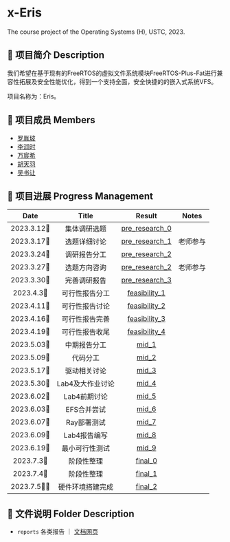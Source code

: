 # x-Eris
The course project of the Operating Systems (H), USTC, 2023.

## 📄 项目简介 Description
我们希望在基于现有的FreeRTOS的虚拟文件系统模块FreeRTOS-Plus-Fat进行兼容性拓展及安全性能优化，得到一个支持全面，安全快捷的的嵌入式系统VFS。

项目名称为：Eris。

## 👤 项目成员 Members
* [罗胤玻](https://github.com/origami-b) 
* [李润时](https://github.com/stflrs)
* [万宸希](https://github.com/vvcvv-as) 
* [胡天羽](https://github.com/tyrionhu) 
* [吴书让](https://github.com/odeinjul)

## 📅 项目进展 Progress Management
|    Date    |         Title         |                            Result                            |    Notes     |
| :--------: | :-------------------: | :----------------------------------------------------------: | :----------: |
| 2023.3.12🌃 | 集体调研选题 | [pre_research_0](/reports/pre_discussion/2023_03_17/meeting.md) |              |
| 2023.3.17🌃 | 选题详细讨论 | [pre_research_1](/reports/pre_discussion/2023_03_17/meeting.md) |  老师参与     |
| 2023.3.24🌃 | 调研报告分工 | [pre_research_2](/reports/pre_discussion/2023_03_24/meeting.md) |              |
| 2023.3.27🌆 | 选题方向咨询 | [pre_research_2](/reports/pre_discussion/2023_03_24/meeting.md) |  老师参与     |
| 2023.3.30🌃 | 完善调研报告 | [pre_research_3](/reports/pre_discussion/2023_03_30/meeting.md) |              |
| 2023.4.3🌃 | 可行性报告分工 | [feasibility_1](/reports/feasibility/2023_04_03/meeting.md) |              |
| 2023.4.11🌃 | 可行性报告讨论 | [feasibility_2](/reports/feasibility/2023_04_11/meeting.md) |              |
| 2023.4.16🌃 | 可行性报告完善 | [feasibility_3](/reports/feasibility/2023_04_16/meeting.md) |              |
| 2023.4.19🌃 | 可行性报告收尾 | [feasibility_4](/reports/feasibility/2023_04_19/meeting.md) |              |
| 2023.5.03🌃 | 中期报告分工 | [mid_1](/reports/mid_report/2023_05_03/meeting.md) |              |
| 2023.5.09🌃 | 代码分工 | [mid_2](/reports/mid_report/2023_05_09/meeting.md) |              |
| 2023.5.17🌃 | 驱动相关讨论 | [mid_3](/reports/mid_report/2023_05_17/meeting.md) |              |
| 2023.5.30🌃 | Lab4及大作业讨论 | [mid_4](/reports/mid_report/2023_05_30/meeting.md) |              |
| 2023.6.02🌃 | Lab4前期讨论 | [mid_5](/reports/mid_report/2023_06_02/meeting.md) |              |
| 2023.6.03🌃 | EFS合并尝试 | [mid_6](/reports/mid_report/2023_06_03/meeting.md) |              |
| 2023.6.07🌃 | Ray部署测试 | [mid_7](/reports/mid_report/2023_06_07/meeting.md) |              |
| 2023.6.09🌃 | Lab4报告编写 | [mid_8](/reports/mid_report/2023_06_09/meeting.md) |              |
| 2023.6.19🌃 | 最小可行性测试 | [mid_9](/reports/mid_report/2023_06_19/meeting.md) |              |
| 2023.7.3🌃 | 阶段性整理 | [final_0](/reports/final/2023_07_03/meeting.md) |              |
| 2023.7.4🌃 | 阶段性整理 | [final_1]() |              |
| 2023.7.5🌆🌃 | 硬件环境搭建完成 | [final_2](/reports/final/2023_07_05/meeting.md) |              |

## 📂 文件说明 Folder Description
* ```reports``` 各类报告  ｜ [文档网页](https://osh-2023.github.io/x-Eris)

